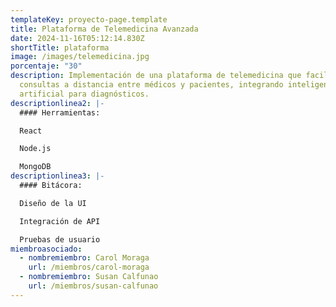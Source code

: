 ```yaml
---
templateKey: proyecto-page.template
title: Plataforma de Telemedicina Avanzada
date: 2024-11-16T05:12:14.830Z
shortTitle: plataforma
image: /images/telemedicina.jpg
porcentaje: "30"
description: Implementación de una plataforma de telemedicina que facilita
  consultas a distancia entre médicos y pacientes, integrando inteligencia
  artificial para diagnósticos.
descriptionlinea2: |-
  #### Herramientas: 

  R﻿eact

  N﻿ode.js

  M﻿ongoDB
descriptionlinea3: |-
  #### Bitácora:

  D﻿iseño de la UI

  I﻿ntegración de API

  P﻿ruebas de usuario
miembroasociado:
  - nombremiembro: Carol Moraga
    url: /miembros/carol-moraga
  - nombremiembro: Susan Calfunao
    url: /miembros/susan-calfunao
---
```

